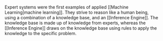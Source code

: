 Expert systems were the first examples of applied [[Machine Learning|machine learning]]. They strive to reason like a human being, using a combination of a knowledge base, and an [[Inference Engine]]. The knowledge base is made up of knowledge from experts, whereas the [[Inference Engine]] draws on the knowledge base using rules to apply the knowledge to the specific problem. 
